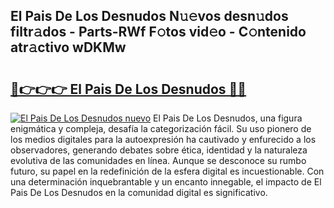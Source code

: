 ## El Pais De Los Desnudos N𝚞𝚎vos desn𝚞dos filtr𝚊dos - Parts-RWf F𝚘tos vid𝚎o - C𝚘ntenido atr𝚊ctivo wDKMw

# <h2><a href="http://mbcnhmr.tromn.icu/?c=El+Pais+De+Los+Desnudos">🔗👉👉👉 El Pais De Los Desnudos 🔗🔗</a></h2>

[![El Pais De Los Desnudos nuevo](https://i.imgur.com/pEAQMta.gif)](http://mbcnhmr.tromn.icu/?c=El+Pais+De+Los+Desnudos)
El Pais De Los Desnudos, una figura enigmática y compleja, desafía la categorización fácil. Su uso pionero de los medios digitales para la autoexpresión ha cautivado y enfurecido a los observadores, generando debates sobre ética, identidad y la naturaleza evolutiva de las comunidades en línea. Aunque se desconoce su rumbo futuro, su papel en la redefinición de la esfera digital es incuestionable. Con una determinación inquebrantable y un encanto innegable, el impacto de El Pais De Los Desnudos en la comunidad digital es significativo.
